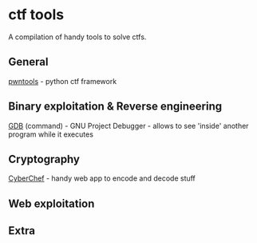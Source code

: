 # ctf tools
A compilation of handy tools to solve ctfs. 

## General
[pwntools](http://docs.pwntools.com/en/stable/) - python ctf framework

## Binary exploitation & Reverse engineering
[GDB](https://www.gnu.org/software/gdb/) (command) - GNU Project Debugger - allows to see 'inside' another program while it executes


## Cryptography
[CyberChef](https://github.com/gchq/CyberChef) - handy web app to encode and decode stuff

## Web exploitation

## Extra



